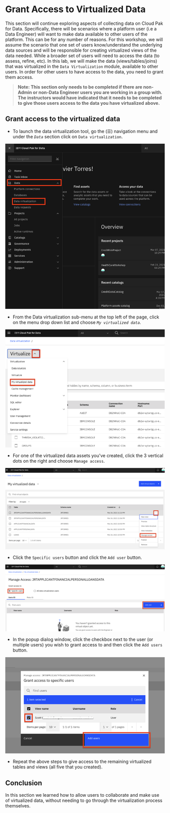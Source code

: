 # Grant Access to Virtualized Data

This section will continue exploring aspects of collecting data on Cloud Pak for Data. Specifically, there will be scenarios where a platform user (i.e a Data Engineer) will want to make data available to other users of the platform. This can be for any number of reasons. For this workshop, we will assume the scenario that one set of users know/understand the underlying data sources and will be responsible for creating virtualized views of the data needed. While a broader set of users will need to access the data (to assess, refine, etc). In this lab, we will make the data (views/tables/joins) that was virtualized in the `Data Virtualization` module, available to other users. In order for other users to have access to the data, you need to grant them access.

> **Note: This section only needs to be completed if there are non-Admin or non-Data Engineer users you are working in a group with. The instructors would have indicated that it needs to be completed to give those users access to the data you have virtualized above.**

## Grant access to the virtualized data

* To launch the data virtualization tool, go the (☰) navigation menu and under the *`Data`* section click on `Data virtualization`.

![(☰) Menu -> Collect -> Data Virtualization](../images/navigation/dv-menu.png)

* From the Data virtualization sub-menu at the top left of the page, click on the menu drop down list and choose *`My virtualized data`*.

![My virtualized data](../images/dv/dv-menu-myvirtualizeddata.png)

* For one of the virtualized data assets you've created, click the 3 vertical dots on the right and choose `Manage access`.

![Manage access to virtualized data](../images/dv/dv-manage-access-menu.png)

* Click the `Specific users` button and click the `Add user` button.

![Grant Access to specific users](../images/dv/dv-manage-access-add-user.png)

* In the popup dialog window, click the checkbox next to the user (or multiple users) you wish to grant access to and then click the `Add users` button.

![Select Users to Grant Access to](../images/dv/dv-manage-access-select-users.png)

* Repeat the above steps to give access to the remaining virtualized tables and views (all five that you created).

## Conclusion

In this section we learned how to allow users to collaborate and make use of virtualized data, without needing to go through the virtualization process themselves.
